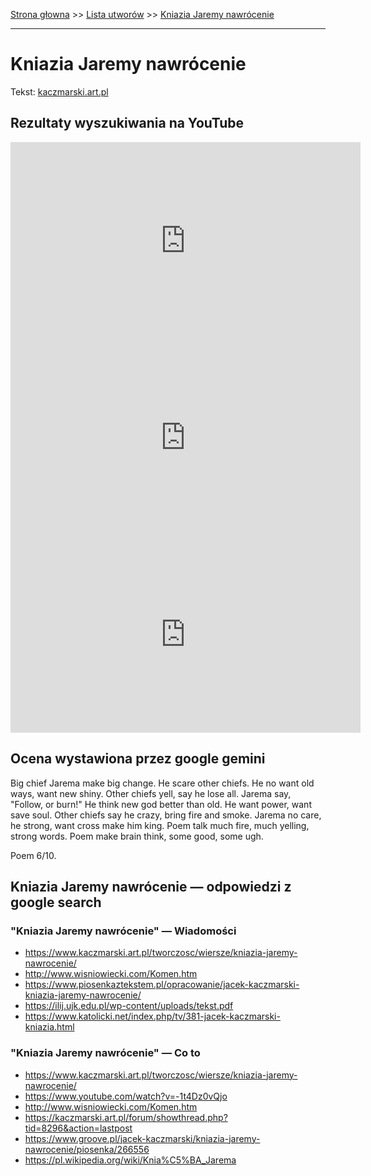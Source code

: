[Strona głowna](../index.md) >> [Lista utworów](../list.md) >> [Kniazia Jaremy nawrócenie](206.md)

---

# Kniazia Jaremy nawrócenie

Tekst: [kaczmarski.art.pl](https://www.kaczmarski.art.pl/tworczosc/wiersze/kniazia-jaremy-nawrocenie/)

## Rezultaty wyszukiwania na YouTube

<iframe width="560" height="315" src="https://www.youtube.com/embed/-1t4Dz0vQjo?si=IdontcarewhotheIRSsendsImnotpayingtaxes" title="YouTube video player" frameborder="0" allow="accelerometer; autoplay; clipboard-write; encrypted-media; gyroscope; picture-in-picture; web-share" referrerpolicy="strict-origin-when-cross-origin" allowfullscreen></iframe>

<iframe width="560" height="315" src="https://www.youtube.com/embed/NTNcxGVgn9I?si=IdontcarewhotheIRSsendsImnotpayingtaxes" title="YouTube video player" frameborder="0" allow="accelerometer; autoplay; clipboard-write; encrypted-media; gyroscope; picture-in-picture; web-share" referrerpolicy="strict-origin-when-cross-origin" allowfullscreen></iframe>

<iframe width="560" height="315" src="https://www.youtube.com/embed/LTinTCpPhAU?si=IdontcarewhotheIRSsendsImnotpayingtaxes" title="YouTube video player" frameborder="0" allow="accelerometer; autoplay; clipboard-write; encrypted-media; gyroscope; picture-in-picture; web-share" referrerpolicy="strict-origin-when-cross-origin" allowfullscreen></iframe>

## Ocena wystawiona przez google gemini

Big chief Jarema make big change. He scare other chiefs. He no want old ways, want new shiny. Other chiefs yell, say he lose all. Jarema say, "Follow, or burn!" He think new god better than old. He want power, want save soul. Other chiefs say he crazy, bring fire and smoke. Jarema no care, he strong, want cross make him king. Poem talk much fire, much yelling, strong words. Poem make brain think, some good, some ugh.

Poem 6/10.


## Kniazia Jaremy nawrócenie — odpowiedzi z google search

### "Kniazia Jaremy nawrócenie" — Wiadomości

 - <https://www.kaczmarski.art.pl/tworczosc/wiersze/kniazia-jaremy-nawrocenie/>
 - <http://www.wisniowiecki.com/Komen.htm>
 - <https://www.piosenkaztekstem.pl/opracowanie/jacek-kaczmarski-kniazia-jaremy-nawrocenie/>
 - <https://ilij.ujk.edu.pl/wp-content/uploads/tekst.pdf>
 - <https://www.katolicki.net/index.php/tv/381-jacek-kaczmarski-kniazia.html>

### "Kniazia Jaremy nawrócenie" — Co to

 - <https://www.kaczmarski.art.pl/tworczosc/wiersze/kniazia-jaremy-nawrocenie/>
 - <https://www.youtube.com/watch?v=-1t4Dz0vQjo>
 - <http://www.wisniowiecki.com/Komen.htm>
 - <https://kaczmarski.art.pl/forum/showthread.php?tid=8296&action=lastpost>
 - <https://www.groove.pl/jacek-kaczmarski/kniazia-jaremy-nawrocenie/piosenka/266556>
 - <https://pl.wikipedia.org/wiki/Knia%C5%BA_Jarema>

